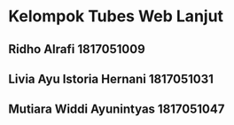 # Kelompok Tubes Web Lanjut

## Ridho Alrafi 1817051009 

## Livia Ayu Istoria Hernani 1817051031

## Mutiara Widdi Ayunintyas 1817051047
